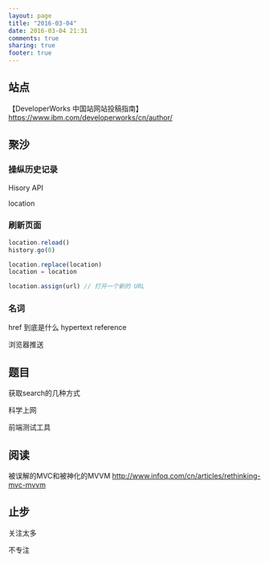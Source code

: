 ```yaml
---
layout: page
title: "2016-03-04"
date: 2016-03-04 21:31
comments: true
sharing: true
footer: true
---
```


## 站点

【DeveloperWorks 中国站网站投稿指南】
https://www.ibm.com/developerworks/cn/author/

## 聚沙

### 操纵历史记录

Hisory API

location

### 刷新页面

```js
location.reload()
history.go(0)

location.replace(location)
location = location

location.assign(url) // 打开一个新的 URL
```

### 名词

href 到底是什么 hypertext reference

浏览器推送

## 题目

获取search的几种方式

科学上网

前端测试工具

## 阅读

被误解的MVC和被神化的MVVM
http://www.infoq.com/cn/articles/rethinking-mvc-mvvm

## 止步

关注太多

不专注
